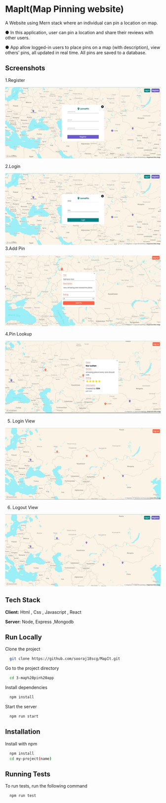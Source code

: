 
# MapIt(Map Pinning website)

A Website using Mern stack where an individual can pin a location on map.

● In this application, user can pin a location and share their reviews with other users.

● App allow logged-in users to place pins on a map (with description), view others' pins, all updated in real time. All
pins are saved to a database.

## Screenshots

1.Register

![App Screenshot](https://github.com/sooraj18scg/MapIt/blob/main/screenshot/1-register.jpg)

2.Login

![App Screenshot](https://github.com/sooraj18scg/MapIt/blob/main/screenshot/2-login.jpg)
3.Add Pin

![App Screenshot](
https://github.com/sooraj18scg/MapIt/blob/main/screenshot/3-add%20pin.jpg)


4.Pin Lookup

![App Screenshot](https://github.com/sooraj18scg/MapIt/blob/main/screenshot/4-pin%20lookup.jpg)

5. Login View

![App Screenshot](https://github.com/sooraj18scg/MapIt/blob/main/screenshot/5-login%20view.jpg)

6. Logout View

![App Screenshot](https://github.com/sooraj18scg/MapIt/blob/main/screenshot/6-logout%20view.jpg)



## Tech Stack

**Client:** Html , Css , Javascript , React 

**Server:** Node, Express ,Mongodb


## Run Locally

Clone the project

```bash
  git clone https://github.com/sooraj18scg/MapIt.git
```

Go to the project directory

```bash
  cd 3-map%20pin%20app
```

Install dependencies

```bash
  npm install
```

Start the server

```bash
  npm run start
```


## Installation

Install with npm

```bash
  npm install 
  cd my-project(name)
```
    
## Running Tests

To run tests, run the following command

```bash
  npm run test
```

